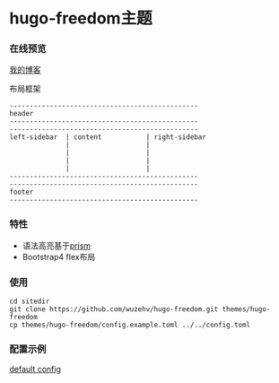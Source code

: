 # hugo-freedom主题

### 在线预览
[我的博客](https://mutex.top)

布局框架
```
-----------------------------------------------
header
-----------------------------------------------
-----------------------------------------------
left-sidebar  | content           | right-sidebar
              |                   |
              |                   |
              |                   |
              |                   |
-----------------------------------------------
-----------------------------------------------
footer
-----------------------------------------------
```

### 特性
* 语法高亮基于[prism](https://prismjs.com/)
* Bootstrap4 flex布局

### 使用
```
cd sitedir
git clone https://github.com/wuzehv/hugo-freedom.git themes/hugo-freedom
cp themes/hugo-freedom/config.example.toml ../../config.toml
```

### 配置示例
<a href="/config.example.toml">default config</a>
